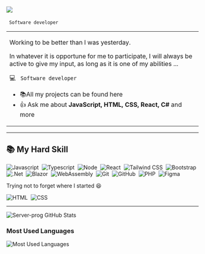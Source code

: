 <h1>
    <img src="https://readme-typing-svg.herokuapp.com/?font=Righteous&size=35&center=true&vCenter=true&width=500&height=50&duration=4000&lines=Hi+There!+👋;+I'm+João+Tambue!;" />
</h1>

 <p><code> Software developer </code></p>

<table>
  <tr>
    <td>
      <p>Working to be better than I was yesterday.</h3>
      <p> In whatever it is opportune for me to participate, I will always be active to give my input, as long as it is one of my abilities ...</p>
      <p>💻 <code> Software developer </code> </p>
      <ul>
        <li>📚All my projects can be found here </li>
        <li>👍 Ask me about <strong>JavaScript, HTML, CSS, React, C#</strong> and more </li>
      </ul>
    </td>
  </tr>
</table>

---

## 📚 My Hard Skill

![Javascript](https://img.shields.io/badge/-Javascript-05122A?style=flat&logo=Javascript)&nbsp;
![Typescript](https://img.shields.io/badge/-Typescript-05122A?style=flat&logo=typescript)&nbsp;
![Node](https://img.shields.io/badge/-Node-05122A?style=flat&logo=node.js)&nbsp;
![React](https://img.shields.io/badge/-React.Js-05122A?style=flat&logo=react)&nbsp;
![Tailwind CSS](https://img.shields.io/badge/-Tailwind%20CSS-05122A?style=flat&logo=tailwind-css)&nbsp;
![Bootstrap](https://img.shields.io/badge/-Bootstrap-05122A?style=flat&logo=bootstrap)&nbsp;
![.Net](https://img.shields.io/badge/-CSharp-05122A?style=flat&logo=dotnet)&nbsp;
![Blazor](https://img.shields.io/badge/-Blazor-05122A?style=flat&logo=blazor)&nbsp;
![WebAssembly](https://img.shields.io/badge/-WebAssembly-05122A?style=flat&logo=webassembly)&nbsp;
![Git](https://img.shields.io/badge/-Git-05122A?style=flat&logo=git)&nbsp;
![GitHub](https://img.shields.io/badge/-GitHub-05122A?style=flat&logo=github)&nbsp;
![PHP](https://img.shields.io/badge/-PHP-05122A?style=flat&logo=php)&nbsp;
![Figma](https://img.shields.io/badge/-Figma-05122A?style=flat&logo=figma)&nbsp;

Trying not to forget where I started 😆

![HTML](https://img.shields.io/badge/-HTML-05122A?style=flat&logo=HTML5)&nbsp;
![CSS](https://img.shields.io/badge/-CSS-05122A?style=flat&logo=CSS3&logoColor=1572B6)&nbsp;

---

<p align="left">
  <img src="https://github-readme-stats.vercel.app/api?username=Server-prog&show_icons=true&theme=dark&count_private=true" alt="Server-prog GitHub Stats">
</p>

### Most Used Languages

<p align="left">
  <img src="https://github-readme-stats.vercel.app/api/top-langs/?username=Server-prog&layout=compact&theme=dark" alt="Most Used Languages">
</p>

